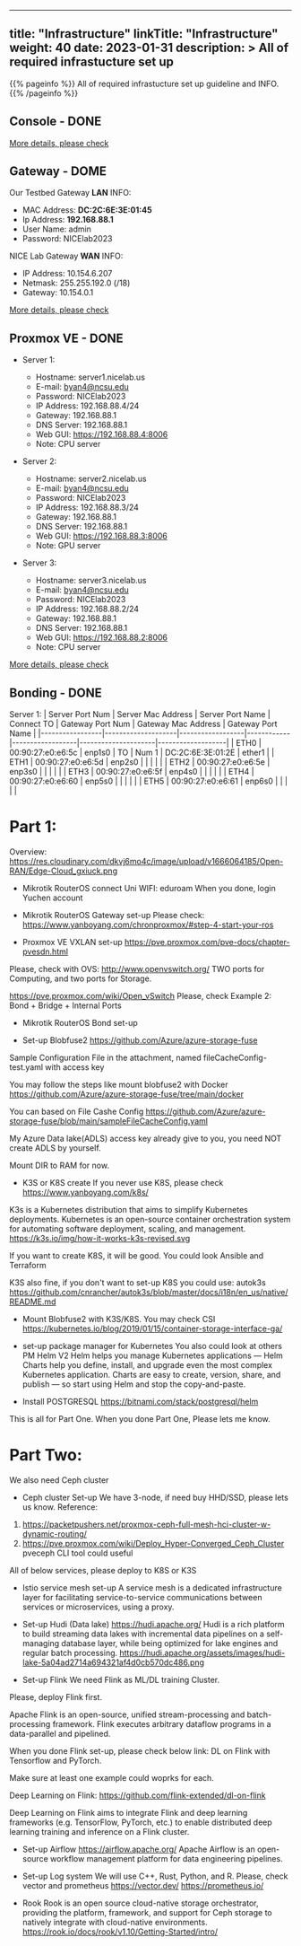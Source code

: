
---
title: "Infrastructure"
linkTitle: "Infrastructure"
weight: 40
date: 2023-01-31
description: >
  All of required infrastucture set up
---

{{% pageinfo %}}
All of required infrastucture set up guideline and INFO.
{{% /pageinfo %}}

## Console - DONE
[More details, please check](./console/)

## Gateway - DOME
Our Testbed Gateway **LAN** INFO:
  + MAC Address: **DC:2C:6E:3E:01:45**
  + Ip Address: **192.168.88.1**
  + User Name: admin
  + Password: NICElab2023

NICE Lab Gateway **WAN** INFO:
  + IP Address: 10.154.6.207
  + Netmask: 255.255.192.0 (/18)
  + Gateway: 10.154.0.1

[More details, please check](./gateway/)

## Proxmox VE - DONE
  - Server 1:
    - Hostname: server1.nicelab.us
    - E-mail: byan4@ncsu.edu
    - Password:  NICElab2023
    - IP Address: 192.168.88.4/24
    - Gateway: 192.168.88.1
    - DNS Server: 192.168.88.1
    - Web GUI: https://192.168.88.4:8006
    - Note: CPU server
  
  - Server 2:
    - Hostname: server2.nicelab.us
    - E-mail: byan4@ncsu.edu
    - Password: NICElab2023
    - IP Address: 192.168.88.3/24
    - Gateway: 192.168.88.1
    - DNS Server: 192.168.88.1
    - Web GUI: https://192.168.88.3:8006
    - Note: GPU server
    
  - Server 3:
    - Hostname: server3.nicelab.us
    - E-mail: byan4@ncsu.edu
    - Password: NICElab2023
    - IP Address: 192.168.88.2/24
    - Gateway: 192.168.88.1
    - DNS Server: 192.168.88.1
    - Web GUI: https://192.168.88.2:8006
    - Note: CPU server

[More details, please check](./proxmox/)

## Bonding - DONE
Server 1:
| Server Port Num | Server Mac Address | Server Port Name | Connect TO | Gateway Port Num | Gateway Mac Address | Gateway Port Name |
|-----------------|--------------------|------------------|------------|------------------|---------------------|-------------------|
| ETH0            | 00:90:27:e0:e6:5c  | enp1s0           | TO         | Num 1            | DC:2C:6E:3E:01:2E   | ether1            |
| ETH1            | 00:90:27:e0:e6:5d  | enp2s0           |            |                  |                     |                   |
| ETH2            | 00:90:27:e0:e6:5e  | enp3s0           |            |                  |                     |                   |
| ETH3            | 00:90:27:e0:e6:5f  | enp4s0           |            |                  |                     |                   |
| ETH4            | 00:90:27:e0:e6:60  | enp5s0           |            |                  |                     |                   |
| ETH5            | 00:90:27:e0:e6:61  | enp6s0           |            |                  |                     |                   |

# Part 1:
Overview:
https://res.cloudinary.com/dkvj6mo4c/image/upload/v1666064185/Open-RAN/Edge-Cloud_gxiuck.png




+ Mikrotik RouterOS connect Uni WIFI: eduroam
When you done, login Yuchen account

+ Mikrotik RouterOS Gateway set-up
Please check: https://www.yanboyang.com/chronproxmox/#step-4-start-your-ros


+ Proxmox VE VXLAN set-up
https://pve.proxmox.com/pve-docs/chapter-pvesdn.html

Please, check with OVS: http://www.openvswitch.org/
TWO ports for Computing, and two ports for Storage.

https://pve.proxmox.com/wiki/Open_vSwitch
Please, check Example 2: Bond + Bridge + Internal Ports

+ Mikrotik RouterOS Bond set-up

+ Set-up Blobfuse2
https://github.com/Azure/azure-storage-fuse

Sample Configuration File in the attachment, named fileCacheConfig-test.yaml with access key

You may follow the steps like mount blobfuse2 with Docker
https://github.com/Azure/azure-storage-fuse/tree/main/docker

You can based on File Cashe Config
https://github.com/Azure/azure-storage-fuse/blob/main/sampleFileCacheConfig.yaml

My Azure Data lake(ADLS) access key already give to you, you need NOT create ADLS by yourself.

Mount DIR to RAM for now.

+ K3S or K8S create
If you never use K8S, please check
https://www.yanboyang.com/k8s/

K3s is a Kubernetes distribution that aims to simplify Kubernetes deployments. Kubernetes is an open-source container orchestration system for automating software deployment, scaling, and management.
https://k3s.io/img/how-it-works-k3s-revised.svg

If you want to create K8S, it will be good.
You could look Ansible and Terraform

K3S also fine, if you don't want to set-up K8S
you could use: autok3s
https://github.com/cnrancher/autok3s/blob/master/docs/i18n/en_us/native/README.md

+ Mount Blobfuse2 with K3S/K8S. You may check CSI
https://kubernetes.io/blog/2019/01/15/container-storage-interface-ga/

+ set-up package manager for Kubernetes
You also could look at others PM
Helm V2
Helm helps you manage Kubernetes applications — Helm Charts help you define, install, and upgrade even the most complex Kubernetes application.
Charts are easy to create, version, share, and publish — so start using Helm and stop the copy-and-paste.

+ Install POSTGRESQL
https://bitnami.com/stack/postgresql/helm

This is all for Part One. When you done Part One, Please lets me know.

# Part Two:
We also need Ceph cluster

+ Ceph cluster Set-up
We have 3-node, if need buy HHD/SSD, please lets us know.
Reference:
1. https://packetpushers.net/proxmox-ceph-full-mesh-hci-cluster-w-dynamic-routing/
2. https://pve.proxmox.com/wiki/Deploy_Hyper-Converged_Ceph_Cluster
pveceph CLI tool could useful

All of below services, please deploy to K8S or K3S

+ Istio service mesh set-up
A service mesh is a dedicated infrastructure layer for facilitating service-to-service communications between services or microservices, using a proxy.

+ Set-up Hudi (Data lake)
https://hudi.apache.org/
Hudi is a rich platform to build streaming data lakes with incremental data pipelines on a self-managing database layer, while being optimized for lake engines and regular batch processing.
https://hudi.apache.org/assets/images/hudi-lake-5a04ad2714a694321af4d0cb570dc486.png

+ Set-up Flink
We need Flink as ML/DL training Cluster.

Please, deploy Flink first.

Apache Flink is an open-source, unified stream-processing and batch-processing framework. Flink executes arbitrary dataflow programs in a data-parallel and pipelined.

When you done Flink set-up, please check below link: DL on Flink with Tensorflow and PyTorch.

Make sure at least one example could woprks for each.

Deep Learning on Flink: https://github.com/flink-extended/dl-on-flink

Deep Learning on Flink aims to integrate Flink and deep learning frameworks (e.g. TensorFlow, PyTorch, etc.) to enable distributed deep learning training and inference on a Flink cluster.

+ Set-up Airflow
https://airflow.apache.org/
Apache Airflow is an open-source workflow management platform for data engineering pipelines.

+ Set-up Log system
We will use C++, Rust, Python, and R.
Please, check vector and prometheus
https://vector.dev/
https://prometheus.io/

+ Rook
Rook is an open source cloud-native storage orchestrator, providing the platform, framework, and support for Ceph storage to natively integrate with cloud-native environments.
https://rook.io/docs/rook/v1.10/Getting-Started/intro/
